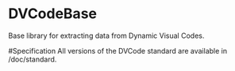# DVCodeBase
Base library for extracting data from Dynamic Visual Codes.

#Specification
All versions of the DVCode standard are available in /doc/standard.
